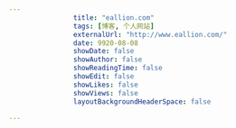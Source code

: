 ---
                title: "eallion.com"
                tags: [博客, 个人网站]
                externalUrl: "http://www.eallion.com/"
                date: 9920-08-08
                showDate: false
                showAuthor: false
                showReadingTime: false
                showEdit: false
                showLikes: false
                showViews: false
                layoutBackgroundHeaderSpace: false
                ---


